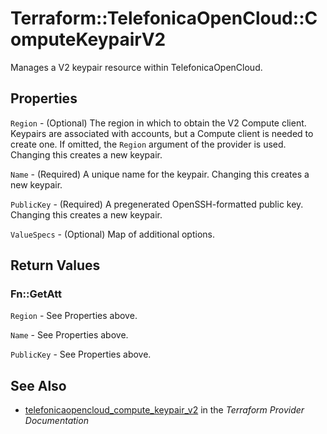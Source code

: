 # Terraform::TelefonicaOpenCloud::ComputeKeypairV2

Manages a V2 keypair resource within TelefonicaOpenCloud.

## Properties

`Region` - (Optional) The region in which to obtain the V2 Compute client. Keypairs are associated with accounts, but a Compute client is needed to create one. If omitted, the `Region` argument of the provider is used. Changing this creates a new keypair.

`Name` - (Required) A unique name for the keypair. Changing this creates a new keypair.

`PublicKey` - (Required) A pregenerated OpenSSH-formatted public key. Changing this creates a new keypair.

`ValueSpecs` - (Optional) Map of additional options.


## Return Values

### Fn::GetAtt

`Region` - See Properties above.

`Name` - See Properties above.

`PublicKey` - See Properties above.

## See Also

* [telefonicaopencloud_compute_keypair_v2](https://www.terraform.io/docs/providers/telefonicaopencloud/r/compute_keypair_v2.html) in the _Terraform Provider Documentation_
